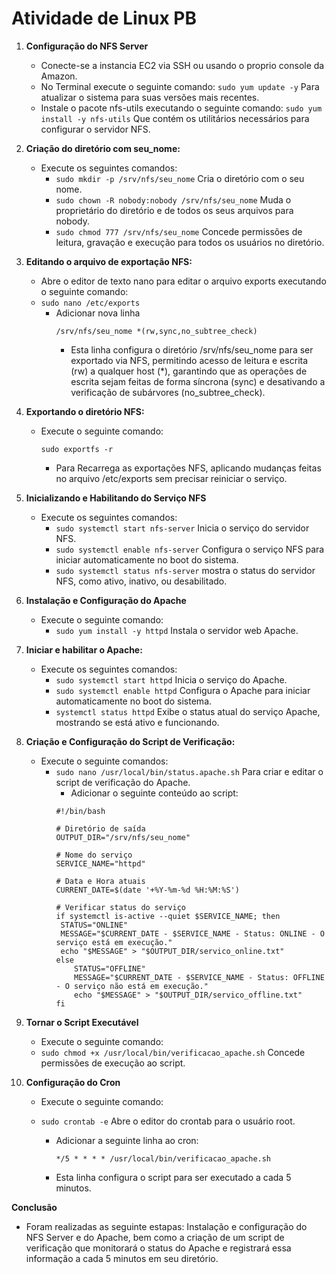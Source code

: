 # Atividade de Linux PB

1. **Configuração do NFS Server**
    - Conecte-se a instancia EC2 via SSH ou usando o proprio console da Amazon.
    - No Terminal execute o seguinte comando: `sudo yum update -y` Para atualizar o sistema para suas versões mais recentes. 
    - Instale o pacote nfs-utils executando o seguinte comando: `sudo yum install -y nfs-utils` Que contém os utilitários necessários para configurar o servidor NFS.
    
2. **Criação do diretório com seu_nome:**
    - Execute os seguintes comandos:
       - `sudo mkdir -p /srv/nfs/seu_nome` Cria o diretório com o seu nome.
       - `sudo chown -R nobody:nobody /srv/nfs/seu_nome` Muda o proprietário do diretório e de todos os seus arquivos para nobody.
       - `sudo chmod 777 /srv/nfs/seu_nome` Concede permissões de leitura, gravação e execução para todos os usuários no diretório.
         
4. **Editando o arquivo de exportação NFS:**
    - Abre o editor de texto nano para editar o arquivo exports executando o seguinte comando: 
    - `sudo nano /etc/exports` 
       - Adicionar nova linha
            ```
            /srv/nfs/seu_nome *(rw,sync,no_subtree_check)
          ```
         - Esta linha configura o diretório /srv/nfs/seu_nome para ser exportado via NFS, permitindo acesso de leitura e escrita (rw) a qualquer host (*), garantindo que as operações de escrita sejam feitas de forma síncrona (sync) e desativando a verificação de subárvores (no_subtree_check).

5. **Exportando o diretório NFS:**
    - Execute o seguinte comando:
       ```
       sudo exportfs -r
       ```
         - Para Recarrega as exportações NFS, aplicando mudanças feitas no arquivo /etc/exports sem precisar reiniciar o serviço.
  
6. **Inicializando e Habilitando do Serviço NFS**
    - Execute os seguintes comandos:
       - `sudo systemctl start nfs-server` Inicia o serviço do servidor NFS.
       - `sudo systemctl enable nfs-server` Configura o serviço NFS para iniciar automaticamente no boot do sistema.
       - `sudo systemctl status nfs-server` mostra o status do servidor NFS, como ativo, inativo, ou desabilitado.

7. **Instalação e Configuração do Apache**
    - Execute o seguinte comando:
       - `sudo yum install -y httpd` Instala o servidor web Apache.

8. **Iniciar e habilitar o Apache:**
    - Execute os seguintes comandos:
       - `sudo systemctl start httpd` Inicia o serviço do Apache.
       - `sudo systemctl enable httpd` Configura o Apache para iniciar automaticamente no boot do sistema.
       - `systemctl status httpd`  Exibe o status atual do serviço Apache, mostrando se está ativo e funcionando.

9. **Criação e Configuração do Script de Verificação:**
    - Execute o seguinte comandos:
       - `sudo nano /usr/local/bin/status.apache.sh` Para criar e editar o script de verificação do Apache.
         - Adicionar o seguinte conteúdo ao script:
         ```
         #!/bin/bash

         # Diretório de saída
         OUTPUT_DIR="/srv/nfs/seu_nome"

         # Nome do serviço
         SERVICE_NAME="httpd"

         # Data e Hora atuais
         CURRENT_DATE=$(date '+%Y-%m-%d %H:%M:%S')

         # Verificar status do serviço
         if systemctl is-active --quiet $SERVICE_NAME; then
          STATUS="ONLINE"
          MESSAGE="$CURRENT_DATE - $SERVICE_NAME - Status: ONLINE - O serviço está em execução."
          echo "$MESSAGE" > "$OUTPUT_DIR/servico_online.txt"
         else
             STATUS="OFFLINE"
             MESSAGE="$CURRENT_DATE - $SERVICE_NAME - Status: OFFLINE - O serviço não está em execução."
             echo "$MESSAGE" > "$OUTPUT_DIR/servico_offline.txt"
         fi
         ```
10. **Tornar o Script Executável**
    - Execute o seguinte comando:
    - `sudo chmod +x /usr/local/bin/verificacao_apache.sh` Concede permissões de execução ao script.

12. **Configuração do Cron**
    - Execute o seguinte comando:
    - `sudo crontab -e` Abre o editor do crontab para o usuário root.

      - Adicionar a seguinte linha ao cron:
          ```
          */5 * * * * /usr/local/bin/verificacao_apache.sh
          ``` 
       - Esta linha configura o script para ser executado a cada 5 minutos.

**Conclusão**
  - Foram realizadas as seguinte estapas: Instalação e configuração do NFS Server e do Apache, bem como a criação de um script de verificação que monitorará o status do Apache e registrará essa informação a cada 5 minutos em seu diretório.
